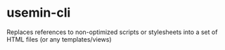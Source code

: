 # usemin-cli
Replaces references to non-optimized scripts or stylesheets into a set of HTML files (or any templates/views)
